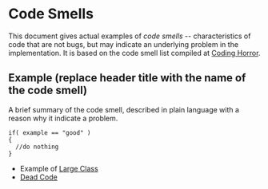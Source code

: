 # Code Smells

This document gives actual examples of *code smells* -- characteristics of code that are not bugs, but may indicate an underlying problem in the implementation. It is based on the code smell list compiled at [Coding Horror](https://blog.codinghorror.com/code-smells/).

## Example (replace header title with the name of the code smell)

A brief summary of the code smell, described in plain language with a reason why it indicate a problem.

```{programming-language}
if( example == "good" )
{
  //do nothing
}
```

* Example of [Large Class](largeClass.md)
* [Dead Code](dead-code.md)
